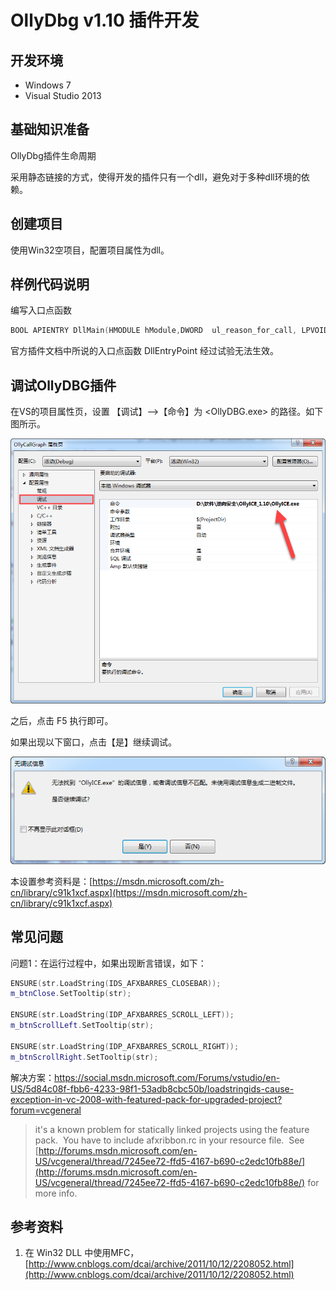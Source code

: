# OllyDbg v1.10 插件开发

## 开发环境

* Windows 7
* Visual Studio 2013

## 基础知识准备

OllyDbg插件生命周期

采用静态链接的方式，使得开发的插件只有一个dll，避免对于多种dll环境的依赖。

## 创建项目

使用Win32空项目，配置项目属性为dll。

## 样例代码说明

编写入口点函数

```cpp
BOOL APIENTRY DllMain(HMODULE hModule,DWORD  ul_reason_for_call, LPVOID lpReserved)
```

官方插件文档中所说的入口点函数 DllEntryPoint 经过试验无法生效。

## 调试OllyDBG插件

在VS的项目属性页，设置 【调试】--&gt;【命令】为 &lt;OllyDBG.exe&gt; 的路径。如下图所示。

![](/assets/vs-project-properties.png)

之后，点击 F5 执行即可。

如果出现以下窗口，点击【是】继续调试。

![](/assets/debug-warning.png)

本设置参考资料是：[https://msdn.microsoft.com/zh-cn/library/c91k1xcf.aspx](https://msdn.microsoft.com/zh-cn/library/c91k1xcf.aspx)

## 常见问题

问题1：在运行过程中，如果出现断言错误，如下：

```cpp
ENSURE(str.LoadString(IDS_AFXBARRES_CLOSEBAR));
m_btnClose.SetTooltip(str);

ENSURE(str.LoadString(IDP_AFXBARRES_SCROLL_LEFT));
m_btnScrollLeft.SetTooltip(str);

ENSURE(str.LoadString(IDP_AFXBARRES_SCROLL_RIGHT));
m_btnScrollRight.SetTooltip(str);
```

解决方案：https://social.msdn.microsoft.com/Forums/vstudio/en-US/5d84c08f-fbb6-4233-98f1-53adb8cbc50b/loadstringids-cause-exception-in-vc-2008-with-featured-pack-for-upgraded-project?forum=vcgeneral

> it's a known problem for statically linked projects using the feature pack.  You have to include afxribbon.rc in your resource file.  See [http://forums.msdn.microsoft.com/en-US/vcgeneral/thread/7245ee72-ffd5-4167-b690-c2edc10fb88e/](http://forums.msdn.microsoft.com/en-US/vcgeneral/thread/7245ee72-ffd5-4167-b690-c2edc10fb88e/) for more info.

## 参考资料

1. 在 Win32 DLL 中使用MFC，[http://www.cnblogs.com/dcai/archive/2011/10/12/2208052.html](http://www.cnblogs.com/dcai/archive/2011/10/12/2208052.html)



